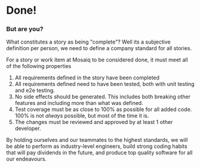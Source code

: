 # Done!
### But are you?

What constitutes a story as being "complete"? Well its a subjective definition per person, we need to define a company standard for all stories.

For a story or work item at Mosaiq to be considered done, it must meet all of the following properties
1) All requirements defined in the story have been completed
2) All requirements defined need to have been tested, both with unit testing and e2e testing.
3) No side effects should be generated. This includes both breaking other features and including more than what was defined.
4) Test coverage must be as close to 100% as possible for all added code. 100% is not *always* possible, but most of the time it is.
5) The changes must be reviewed and approved by at least 1 other developer.

By holding ourselves and our teammates to the highest standards, we will be able to perform as industry-level engineers, build strong coding habits that will pay dividends in the future, and produce top quality software for all our endeavours.
